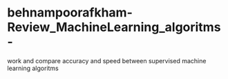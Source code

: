 # behnampoorafkham-Review_MachineLearning_algoritms-
work and compare accuracy and speed between supervised machine learning algoritms
